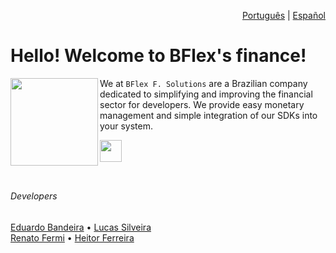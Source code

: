 <div align="right">
  
  [Português](https://github.com/BFlex-financial) | [Español](./SPANISH.md)
</div>

# Hello! Welcome to BFlex's finance!

<img align="left" height="140" src="https://imgur.com/vgLnKNc.png"/>

We at `BFlex F. Solutions` are a Brazilian company dedicated to simplifying and improving the financial sector for developers. We provide easy monetary management and simple integration of our SDKs into your system.

<a href="https://bflex.tech" target="_blank"><img height="35px" src="https://img.shields.io/badge/Learn%20more-843057"></a>
<br>
<br>

##

###### Developers
[Eduardo Bandeira](https://github.com/EngBandeira)  • [Lucas Silveira](https://github.com/lucasFelixSilveira) <br>
[Renato Fermi](https://github.com/repiazza)         • [Heitor Ferreira](https://github.com/Hector2523)
